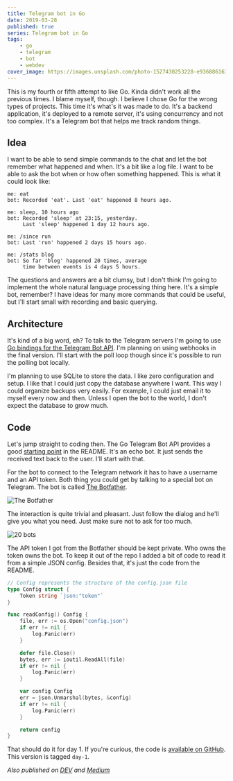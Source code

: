 ```yaml
---
title: Telegram bot in Go
date: 2019-03-28
published: true
series: Telegram bot in Go
tags:
    - go
    - telegram
    - bot
    - webdev
cover_image: https://images.unsplash.com/photo-1527430253228-e93688616381
---
```


This is my fourth or fifth attempt to like Go. Kinda didn't work all the previous times. I blame myself, though. I believe I chose Go for the wrong types of projects. This time it's what's it was made to do. It's a backend application, it's deployed to a remote server, it's using concurrency and not too complex. It's a Telegram bot that helps me track random things.


## Idea

I want to be able to send simple commands to the chat and let the bot remember what happened and when. It's a bit like a log file. I want to be able to ask the bot when or how often something happened. This is what it could look like:

```
me: eat
bot: Recorded 'eat'. Last 'eat' happened 8 hours ago.

me: sleep, 10 hours ago
bot: Recorded 'sleep' at 23:15, yesterday.
     Last 'sleep' happened 1 day 12 hours ago.

me: /since run
bot: Last 'run' happened 2 days 15 hours ago.

me: /stats blog
bot: So far 'blog' happened 20 times, average
     time between events is 4 days 5 hours.
```

The questions and answers are a bit clumsy, but I don't think I'm going to implement the whole natural language processing thing here. It's a simple bot, remember? I have ideas for many more commands that could be useful, but I'll start small with recording and basic querying.


## Architecture

It's kind of a big word, eh? To talk to the Telegram servers I'm going to use [Go bindings for the Telegram Bot API](https://github.com/go-telegram-bot-api/telegram-bot-api). I'm planning on using webhooks in the final version. I'll start with the poll loop though since it's possible to run the polling bot locally.

I'm planning to use SQLite to store the data. I like zero configuration and setup. I like that I could just copy the database anywhere I want. This way I could organize backups very easily. For example, I could just email it to myself every now and then. Unless I open the bot to the world, I don't expect the database to grow much.

## Code

Let's jump straight to coding then. The Go Telegram Bot API provides a good [starting point](https://github.com/go-telegram-bot-api/telegram-bot-api/blob/master/README.md#example) in the README. It's an echo bot. It just sends the received text back to the user. I'll start with that.

For the bot to connect to the Telegram network it has to have a username and an API token. Both thing you could get by talking to a special bot on Telegram. The bot is called [The Botfather](https://t.me/BotFather).

![The Botfather](https://i.imgur.com/zQRcF0w.png)

The interaction is quite trivial and pleasant. Just follow the dialog and he'll give you what you need. Just make sure not to ask for too much.

![20 bots](https://i.imgur.com/eCAQ4q5.jpg)

The API token I got from the Botfather should be kept private. Who owns the token owns the bot. To keep it out of the repo I added a bit of code to read it from a simple JSON config. Besides that, it's just the code from the README.

```go
// Config represents the structure of the config.json file
type Config struct {
    Token string `json:"token"`
}

func readConfig() Config {
    file, err := os.Open("config.json")
    if err != nil {
        log.Panic(err)
    }

    defer file.Close()
    bytes, err := ioutil.ReadAll(file)
    if err != nil {
        log.Panic(err)
    }

    var config Config
    err = json.Unmarshal(bytes, &config)
    if err != nil {
        log.Panic(err)
    }

    return config
}
```

That should do it for day 1. If you're curious, the code is [available on GitHub](https://github.com/detunized/since-bot/tree/day-1). This version is tagged `day-1`.

*Also published on [DEV](https://dev.to/detunized/telegram-bot-in-go-3hd4) and [Medium](https://medium.com/@detunized/telegram-bot-in-go-9956786f60d0)*
